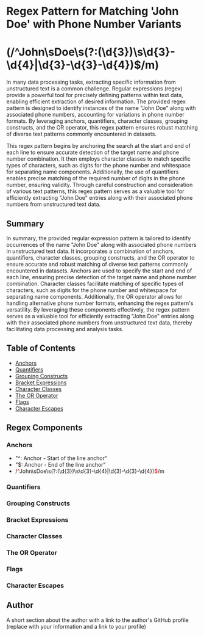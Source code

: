 # Regex Pattern for Matching 'John Doe' with Phone Number Variants 
# (/^John\sDoe\s(?:\(\d{3}\)\s\d{3}-\d{4}|\d{3}-\d{3}-\d{4})$/m)

In many data processing tasks, extracting specific information from unstructured text is a common challenge. Regular expressions (regex) provide a powerful tool for precisely defining patterns within text data, enabling efficient extraction of desired information. The provided regex pattern is designed to identify instances of the name "John Doe" along with associated phone numbers, accounting for variations in phone number formats. By leveraging anchors, quantifiers, character classes, grouping constructs, and the OR operator, this regex pattern ensures robust matching of diverse text patterns commonly encountered in datasets.

This regex pattern begins by anchoring the search at the start and end of each line to ensure accurate detection of the target name and phone number combination. It then employs character classes to match specific types of characters, such as digits for the phone number and whitespace for separating name components. Additionally, the use of quantifiers enables precise matching of the required number of digits in the phone number, ensuring validity. Through careful construction and consideration of various text patterns, this regex pattern serves as a valuable tool for efficiently extracting "John Doe" entries along with their associated phone numbers from unstructured text data.

## Summary

 In summary, the provided regular expression pattern is tailored to identify occurrences of the name "John Doe" along with associated phone numbers in unstructured text data. It incorporates a combination of anchors, quantifiers, character classes, grouping constructs, and the OR operator to ensure accurate and robust matching of diverse text patterns commonly encountered in datasets. Anchors are used to specify the start and end of each line, ensuring precise detection of the target name and phone number combination. Character classes facilitate matching of specific types of characters, such as digits for the phone number and whitespace for separating name components. Additionally, the OR operator allows for handling alternative phone number formats, enhancing the regex pattern's versatility. By leveraging these components effectively, the regex pattern serves as a valuable tool for efficiently extracting "John Doe" entries along with their associated phone numbers from unstructured text data, thereby facilitating data processing and analysis tasks.

## Table of Contents

- [Anchors](#anchors)
- [Quantifiers](#quantifiers)
- [Grouping Constructs](#grouping-constructs)
- [Bracket Expressions](#bracket-expressions)
- [Character Classes](#character-classes)
- [The OR Operator](#the-or-operator)
- [Flags](#flags)
- [Character Escapes](#character-escapes)

## Regex Components

### Anchors
- "^: Anchor - Start of the line anchor" 
- "$: Anchor - End of the line anchor"
- /<span style="color:red;">^</span>John\sDoe\s(?:\(\d{3}\)\s\d{3}-\d{4}|\d{3}-\d{3}-\d{4})<span style="color:red;">$</span>/m
### Quantifiers

### Grouping Constructs

### Bracket Expressions

### Character Classes

### The OR Operator

### Flags

### Character Escapes

## Author

A short section about the author with a link to the author's GitHub profile (replace with your information and a link to your profile)
